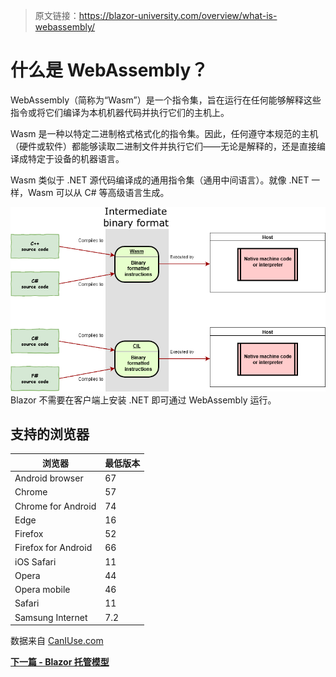 > 原文链接：https://blazor-university.com/overview/what-is-webassembly/

# 什么是 WebAssembly？

WebAssembly（简称为“Wasm”）是一个指令集，旨在运行在任何能够解释这些指令或将它们编译为本机机器代码并执行它们的主机上。

Wasm 是一种以特定二进制格式格式化的指令集。因此，任何遵守本规范的主机（硬件或软件）都能够读取二进制文件并执行它们——无论是解释的，还是直接编译成特定于设备的机器语言。

Wasm 类似于 .NET 源代码编译成的通用指令集（通用中间语言）。就像 .NET 一样，Wasm 可以从 C# 等高级语言生成。

![](image.png)
Blazor 不需要在客户端上安装 .NET 即可通过 WebAssembly 运行。

## 支持的浏览器
浏览器 |	最低版本
--- | ---
Android browser	 |	67
Chrome	 |	57
Chrome for Android	 |	74
Edge	 |	16
Firefox	 |	52
Firefox for Android	 |	66
iOS Safari	 |	11
Opera	 |	44
Opera mobile	 |	46
Safari	 |	11
Samsung Internet	 |	7.2

数据来自 [CanIUse.com](https://caniuse.com/#search=wasm)

**[下一篇 - Blazor 托管模型](https://feiyun0112.github.io/blazor-university.zh-cn/overview/blazor-hosting-models)**
